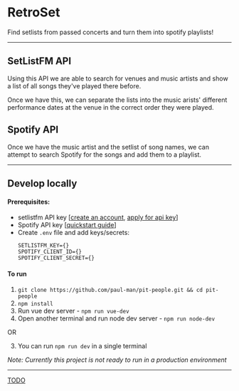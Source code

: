 # RetroSet

Find setlists from passed concerts and turn them into spotify playlists!

_____

## SetListFM API

Using this API we are able to search for venues and music artists and show a list of all songs they've played there before.

Once we have this, we can separate the lists into the music arists' different performance dates at the venue in the correct order they were played.

## Spotify API

Once we have the music artist and the setlist of song names, we can attempt to search Spotify for the songs and add them to a playlist.

_____

## Develop locally

#### Prerequisites:
- setlistfm API key [[create an account](https://www.setlist.fm/signup), [apply for api key](https://www.setlist.fm/settings/api)]
- Spotify API key [[quickstart guide](https://developer.spotify.com/documentation/web-api/quick-start/)]
- Create `.env` file and add keys/secrets:
    ````
    SETLISTFM_KEY={}
    SPOTIFY_CLIENT_ID={}
    SPOTIFY_CLIENT_SECRET={}
    ````

#### To run

1. `git clone https://github.com/paul-man/pit-people.git && cd pit-people`
1. `npm install`
1. Run vue dev server - `npm run vue-dev`
1. Open another terminal and run node dev server - `npm run node-dev`

OR

3. You can run `npm run dev` in a single terminal

_Note: Currently this project is not ready to run in a production environment_
_____

[TODO](./TODO.md)